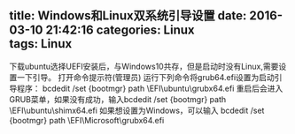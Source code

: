 title: Windows和Linux双系统引导设置
date: 2016-03-10 21:42:16
categories: Linux  
tags: Linux
---
下载ubuntu选择UEFI安装后，与Windows10共存，但是启动时没有Linux,需要设置一下引导。
打开命令提示符(管理员)
运行下列命令将grub64.efi设置为启动引导程序： bcdedit /set {bootmgr} path \EFI\ubuntu\grubx64.efi
重启后会进入GRUB菜单，如果没有成功，输入bcdedit /set {bootmgr} path \EFI\ubuntu\shimx64.efi
如果想设置为Windows，可以输入 bcdedit /set {bootmgr} path \EFI\Microsoft\grubx64.efi
